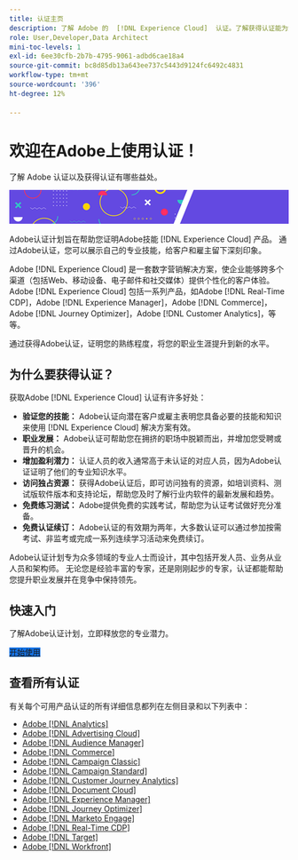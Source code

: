 ```yaml
---
title: 认证主页
description: 了解 Adobe 的  [!DNL Experience Cloud]  认证。了解获得认证能为您做什么。
role: User,Developer,Data Architect
mini-toc-levels: 1
exl-id: 6ee30cfb-2b7b-4795-9061-adbd6cae18a4
source-git-commit: bc8d85db13a643ee737c5443d9124fc6492c4831
workflow-type: tm+mt
source-wordcount: '396'
ht-degree: 12%

---
```


# 欢迎在Adobe上使用认证！

了解 Adobe 认证以及获得认证有哪些益处。

![横幅](/help/certifications/assets/home_banner_smallwide.png)

Adobe认证计划旨在帮助您证明Adobe技能 [!DNL Experience Cloud] 产品。 通过Adobe认证，您可以展示自己的专业技能，给客户和雇主留下深刻印象。

Adobe [!DNL Experience Cloud] 是一套数字营销解决方案，使企业能够跨多个渠道（包括Web、移动设备、电子邮件和社交媒体）提供个性化的客户体验。 Adobe [!DNL Experience Cloud] 包括一系列产品，如Adobe [!DNL Real-Time CDP]，Adobe [!DNL Experience Manager]，Adobe [!DNL Commerce]，Adobe [!DNL Journey Optimizer]，Adobe [!DNL Customer Analytics]，等等。

通过获得Adobe认证，证明您的熟练程度，将您的职业生涯提升到新的水平。


## 为什么要获得认证？

获取Adobe [!DNL Experience Cloud] 认证有许多好处：

* **验证您的技能：** Adobe认证向潜在客户或雇主表明您具备必要的技能和知识来使用 [!DNL Experience Cloud] 解决方案有效。
* **职业发展：** Adobe认证可帮助您在拥挤的职场中脱颖而出，并增加您受聘或晋升的机会。
* **增加盈利潜力：** 认证人员的收入通常高于未认证的对应人员，因为Adobe认证证明了他们的专业知识水平。
* **访问独占资源：** 获得Adobe认证后，即可访问独有的资源，如培训资料、测试版软件版本和支持论坛，帮助您及时了解行业内软件的最新发展和趋势。
* **免费练习测试：** Adobe提供免费的实践考试，帮助您为认证考试做好充分准备。
* **免费认证续订：** Adobe认证的有效期为两年，大多数认证可以通过参加按需考试、非监考或完成一系列连续学习活动来免费续订。

Adobe认证计划专为众多领域的专业人士而设计，其中包括开发人员、业务从业人员和架构师。 无论您是经验丰富的专家，还是刚刚起步的专家，认证都能帮助您提升职业发展并在竞争中保持领先。

## 快速入门

了解Adobe认证计划，立即释放您的专业潜力。

<a href="https://experienceleague.adobe.com/docs/certification/certification/getting-started.html" target="_blank" class="spectrum-Button spectrum-Button--fill spectrum-Button--accent spectrum-Button--sizeM is-margin-bottom-big-big at-element-click-tracking" style="background-color:#1473E6"><span class="spectrum-Button-label has-no-wrap">开始使用</span></a>


## 查看所有认证

有关每个可用产品认证的所有详细信息都列在左侧目录和以下列表中：

* [Adobe [!DNL Analytics]](/help/certifications/aa/aa-overview.md)
* [Adobe [!DNL Advertising Cloud]](/help/certifications/aac/aac-overview.md)
* [Adobe [!DNL Audience Manager]](/help/certifications/aam/aam-overview.md)
* [Adobe [!DNL Commerce]](/help/certifications/ac/ac-overview.md)
* [Adobe [!DNL Campaign Classic]](/help/certifications/acc/acc-overview.md)
* [Adobe [!DNL Campaign Standard]](/help/certifications/acs/acs-overview.md)
* [Adobe [!DNL Customer Journey Analytics]](/help/certifications/acja/acja-overview.md)
* [Adobe [!DNL Document Cloud]](/help/certifications/adc/adc-overview.md)
* [Adobe [!DNL Experience Manager]](/help/certifications/aem/aem-overview.md)
* [Adobe [!DNL Journey Optimizer]](/help/certifications/ajo/ajo-overview.md)
* [Adobe [!DNL Marketo Engage]](/help/certifications/ame/ame-overview.md)
* [Adobe [!DNL Real-Time CDP]](/help/certifications/rtcdp/rtcdp-overview.md)
* [Adobe [!DNL Target]](/help/certifications/at/at-overview.md)
* [Adobe [!DNL Workfront]](/help/certifications/aw/aw-overview.md)